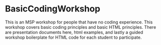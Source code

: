 # BasicCodingWorkshop
This is an MSP workshop for people that have no coding experience.  This workshop covers basic coding principles and basic HTML principles.  There are presentation documents here, html examples, and lastly a guided workshop boilerplate for HTML code for each student to participate.
